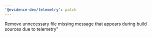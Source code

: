 ```yaml
---
'@evidence-dev/telemetry': patch
---
```


Remove unnecessary file missing message that appears during build sources due to telemetry"
